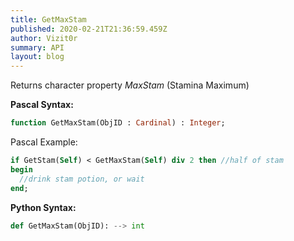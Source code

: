 ```yaml
---
title: GetMaxStam
published: 2020-02-21T21:36:59.459Z
author: Vizit0r
summary: API
layout: blog
---
```


 

Returns character property *MaxStam* (Stamina Maximum)


**Pascal Syntax:**

```pascal
function GetMaxStam(ObjID : Cardinal) : Integer;
```
Pascal Example:
```pascal
if GetStam(Self) < GetMaxStam(Self) div 2 then //half of stam
begin
  //drink stam potion, or wait
end;
```

**Python Syntax:**
```python
def GetMaxStam(ObjID): --> int
```
